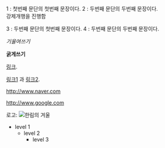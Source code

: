1 : 첫번째 문단의 첫번째 문장이다.
2 : 두번째 문단의 두번째 문장이다.  
강제개행을 진행함    

3 : 두번째 문단의 첫번째 문장이다.
4 : 두번째 문단의 두번째 문장이다.

*기울여쓰기*

**굵게쓰기**

[링크](http://example.com "링크제목").

[링크1][1] 과 [링크2][2].

[1]: http://www.naver.com "네이버" 
[2]: http://www.google.com "구글" 

<http://www.naver.com>  

<http://www.google.com>

로고: ![](http://image.shutterstock.com/z/stock-photo-chuncheon-south-korea-december-hallym-university-logo-covered-with-snow-776712496.jpg "한림의 겨울")

* level 1
  * level 2
    * level 3
